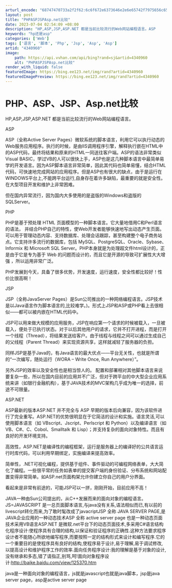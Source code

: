 ```yaml
---
arturl_encode: "68747470733a2f2f62:6c6f672e6373646e2e6e65742f7975656c656e676c696e6778:692f61727469636c652f64657461696c732f34333430393630"
layout: post
title: "PHPASPJSPAsp.net比较"
date: 2023-07-04 02:54:09 +08:00
description: "HP,ASP,JSP,ASP.NET 都是当前比较流行的Web网站编程语言。ASP      ASP"
keywords: "hp还是asp"
categories: ['Web']
tags: ['语言', '脚本', 'Php', 'Jsp', 'Asp', 'Asp']
artid: "4340960"
image:
    path: https://api.vvhan.com/api/bing?rand=sj&artid=4340960
    alt: "PHPASPJSPAsp.net比较"
render_with_liquid: false
featuredImage: https://bing.ee123.net/img/rand?artid=4340960
featuredImagePreview: https://bing.ee123.net/img/rand?artid=4340960
---
```


# PHP、ASP、JSP、Asp.net比较

HP,ASP,JSP,ASP.NET 都是当前比较流行的Web网站编程语言。
  
ASP
  
ASP（全称Active Server Pages）微软系统的脚本语言，利用它可以执行动态的Web服务应用程序。执行的时候，是由IIS调用程序引擎，解释执行嵌在HTML中的ASP代码，最终将结果和原来的HTML一同送往客户端。ASP的语法非常类似Visual BASIC，学过VB的人可以很快上手，ASP也是这几种脚本语言中最简单易学的开发语言。因为ASP脚本语言非常简单，因此其代码也简单易懂，结合HTML代码，可快速地完成网站的应用程序。但是ASP也有很大的缺点，由于是运行在WINDOWS平台上,不能跨平台运行,自身存在着许多缺陷，最重要的就是安全性。在大型项目开发和维护上非常困难。
  
但在国内异常流行，因为国内大多使用的是盗版的Windows和盗版的SQLServer。
  
PHP
  
PHP是基于预处理 HTML 页面模型的一种脚本语言。它大量地借用C和Perl语言的语法， 并结合PHP自己的特性，使Web开发者能够快速地写出动态产生页面。可以用于管理动态内容、支持数据库、处理会话跟踪，甚至构建整个电子商务站点。它支持许多流行的数据库，包括 MySQL、PostgreSQL、Oracle、Sybase、Informix 和 Microsoft SQL Server。PHP本身就是为处理超文件html设计的，正是由于它是专为基于 Web 的问题而设计的，而且它是开源的导致可扩展性大大增强 ，所以运用非常广泛。

PHP发展到今天，具备了很多优势，开发速度，运行速度，安全性都比较好！性价比很高啊！
  
JSP
  
JSP（全称JavaServer Pages）是Sun公司推出的一种网络编程语言。JSP技术是以Java语言作为脚本语言的,比较难学。)。形式上JSP和ASP或PHP看上去很相似——都可以被内嵌在HTML代码中。
  
JSP可以用来做大规模的应用服务，JSP在响应第一个请求的时候被载入，一旦被载入，便处于已执行状态。对于以后其他用户的请求，它并不打开进程，而是打开一个线程（Thread），将结果发送给客户。由于线程与线程之间可以通过生成自己的父线程（Parent Thread）来实现资源共享，这样就减轻了服务器的负担。
  
同样JSP是基于Java的，有Java语言的最大优点——平台无关性，也就是所谓的“一次编写，随处运行（WORA – Write Once, Run Anywhere）”。
  
另外JSP的效率以及安全性也是相当惊人的。 配置和部署相对其他脚本语言来说要复杂一些，所以在国内目前的应用并不广泛，但对于跨平台的中大型企业应用系统来讲（如银行金融机构），基于JAVA技术的MVC架构几乎成为唯一的选择，前途不可限量。
  
ASP.NET
  
ASP最新的版本ASP.NET 并不完全与 ASP 早期的版本后向兼容，因为该软件进行了完全重写。ASP.NET的优势很明显在于它简洁的设计和实施。语言灵活,可以使用脚本语言（如 VBscript、Jscript、Perlscript 和 Python）以及编译语言（如 VB、C#、C、Cobol、Smalltalk 和 Lisp）；并支持复杂的面向对象特性。而且有良好的开发环境支持。
  
高效性，ASP.NET是编译性的编程框架，运行是服务器上的编译好的公共语言运行时库代码，可以利用早期绑定，实施编译来提高效率。
  
简单性，.NET可视化编程，提供基于组件、事件驱动的可编程网络表单，大大简化了编程。一些很平常的任务如表单的提交客户端的身份验证、分布系统和网站配置变得非常简单。如ASP.net页面构架允许你建立你自己的用户分界面。
  
看起来是非常有前途的，可能JSP可以一拼，刚刚开始，目前应用不高！
  
JAVA一种由Sun公司提出的，从C++发展而来的面向对象的编程语言。JS=JAVASCRIPT 是一总页面脚本语言,与java没有关系,语法相似而已,有以前的livescript转化而来,为了敢时髦改成了javacriptJSP 全称 JAVA SERVER PAGE,是JAVA企业应用的一种动态技术ASP 全称 active server page 也是一种动态页面技术采用VB语言ASP.NET 是微软.net平台下的动态页面技术,多采用C#语言结构化程序设计:使程序具有合理的结构,以保证和验证程序的正确性.这种方法要求程序设计者不能随心所欲地编写程序,而要按照一定的结构形式来设计和编写程序.它的一个重要目的是使程序具有良好的结构,使程序易于设计,易于理解,易于调试修改,以提高设计和维护程序工作的效率.面向任务程序设计:我的理解是基于对象的设计,没有继承和多态,错了请指正,别骂,呵!面向对象程序设计:http://baike.baidu.com/view/125370.htm
  
java是一种面向对象的编程语言，js就是javascript也就是java脚本，jsp是java server page，asp是active server page